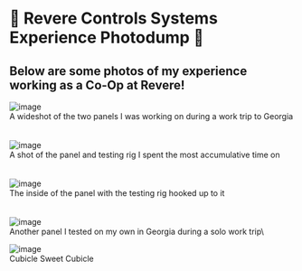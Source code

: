 # 🦾 Revere Controls Systems Experience Photodump 🦾
## Below are some photos of my experience working as a Co-Op at Revere!


![image](https://github.com/DanEdwards14/E-Portfolio/assets/71192944/d455035b-6d27-4ff8-a359-027fb7a2d7cb)\
A wideshot of the two panels I was working on during a work trip to Georgia\
\
\
![image](https://github.com/DanEdwards14/E-Portfolio/assets/71192944/8226e68c-529b-4791-9f10-0f0836f8c6d5)\
A shot of the panel and testing rig I spent the most accumulative time on\
\
\
![image](https://github.com/DanEdwards14/E-Portfolio/assets/71192944/9eb5dddf-5270-407a-b796-5d6250025230)\
The inside of the panel with the testing rig hooked up to it\
\
\
![image](https://github.com/DanEdwards14/E-Portfolio/assets/71192944/0b9ead14-c343-409c-bf7a-d76fe2886022)\
Another panel I tested on my own in Georgia during a solo work trip\

![image](https://github.com/DanEdwards14/E-Portfolio/assets/71192944/ca56f6ab-130d-4472-8ad5-c078266471ba)\
Cubicle Sweet Cubicle
